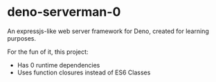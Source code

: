 # deno-serverman-0

An expressjs-like web server framework for Deno, created for learning purposes.

For the fun of it, this project:

- Has 0 runtime dependencies
- Uses function closures instead of ES6 Classes
